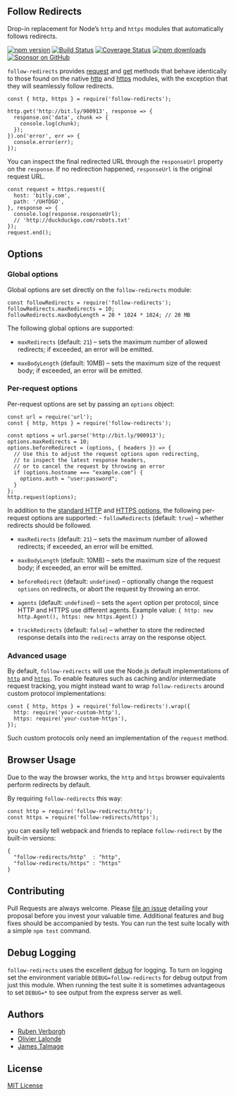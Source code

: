 Follow Redirects
----------------

Drop-in replacement for Node’s `http` and `https` modules that automatically follows redirects.

[![npm version](https://img.shields.io/npm/v/follow-redirects.svg)](https://www.npmjs.com/package/follow-redirects) [![Build Status](https://github.com/follow-redirects/follow-redirects/workflows/CI/badge.svg)](https://github.com/follow-redirects/follow-redirects/actions) [![Coverage Status](https://coveralls.io/repos/follow-redirects/follow-redirects/badge.svg?branch=master)](https://coveralls.io/r/follow-redirects/follow-redirects?branch=master) [![npm downloads](https://img.shields.io/npm/dm/follow-redirects.svg)](https://www.npmjs.com/package/follow-redirects) [![Sponsor on GitHub](https://img.shields.io/static/v1?label=Sponsor&message=%F0%9F%92%96&logo=GitHub)](https://github.com/sponsors/RubenVerborgh)

`follow-redirects` provides [request](https://nodejs.org/api/http.html#http_http_request_options_callback) and [get](https://nodejs.org/api/http.html#http_http_get_options_callback) methods that behave identically to those found on the native [http](https://nodejs.org/api/http.html#http_http_request_options_callback) and [https](https://nodejs.org/api/https.html#https_https_request_options_callback) modules, with the exception that they will seamlessly follow redirects.

    const { http, https } = require('follow-redirects');

    http.get('http://bit.ly/900913', response => {
      response.on('data', chunk => {
        console.log(chunk);
      });
    }).on('error', err => {
      console.error(err);
    });

You can inspect the final redirected URL through the `responseUrl` property on the `response`. If no redirection happened, `responseUrl` is the original request URL.

    const request = https.request({
      host: 'bitly.com',
      path: '/UHfDGO',
    }, response => {
      console.log(response.responseUrl);
      // 'http://duckduckgo.com/robots.txt'
    });
    request.end();

Options
-------

### Global options

Global options are set directly on the `follow-redirects` module:

    const followRedirects = require('follow-redirects');
    followRedirects.maxRedirects = 10;
    followRedirects.maxBodyLength = 20 * 1024 * 1024; // 20 MB

The following global options are supported:

-   `maxRedirects` (default: `21`) – sets the maximum number of allowed redirects; if exceeded, an error will be emitted.

-   `maxBodyLength` (default: 10MB) – sets the maximum size of the request body; if exceeded, an error will be emitted.

### Per-request options

Per-request options are set by passing an `options` object:

    const url = require('url');
    const { http, https } = require('follow-redirects');

    const options = url.parse('http://bit.ly/900913');
    options.maxRedirects = 10;
    options.beforeRedirect = (options, { headers }) => {
      // Use this to adjust the request options upon redirecting,
      // to inspect the latest response headers,
      // or to cancel the request by throwing an error
      if (options.hostname === "example.com") {
        options.auth = "user:password";
      }
    };
    http.request(options);

In addition to the [standard HTTP](https://nodejs.org/api/http.html#http_http_request_options_callback) and [HTTPS options](https://nodejs.org/api/https.html#https_https_request_options_callback), the following per-request options are supported: - `followRedirects` (default: `true`) – whether redirects should be followed.

-   `maxRedirects` (default: `21`) – sets the maximum number of allowed redirects; if exceeded, an error will be emitted.

-   `maxBodyLength` (default: 10MB) – sets the maximum size of the request body; if exceeded, an error will be emitted.

-   `beforeRedirect` (default: `undefined`) – optionally change the request `options` on redirects, or abort the request by throwing an error.

-   `agents` (default: `undefined`) – sets the `agent` option per protocol, since HTTP and HTTPS use different agents. Example value: `{ http: new http.Agent(), https: new https.Agent() }`

-   `trackRedirects` (default: `false`) – whether to store the redirected response details into the `redirects` array on the response object.

### Advanced usage

By default, `follow-redirects` will use the Node.js default implementations of [`http`](https://nodejs.org/api/http.html) and [`https`](https://nodejs.org/api/https.html). To enable features such as caching and/or intermediate request tracking, you might instead want to wrap `follow-redirects` around custom protocol implementations:

    const { http, https } = require('follow-redirects').wrap({
      http: require('your-custom-http'),
      https: require('your-custom-https'),
    });

Such custom protocols only need an implementation of the `request` method.

Browser Usage
-------------

Due to the way the browser works, the `http` and `https` browser equivalents perform redirects by default.

By requiring `follow-redirects` this way:

    const http = require('follow-redirects/http');
    const https = require('follow-redirects/https');

you can easily tell webpack and friends to replace `follow-redirect` by the built-in versions:

    {
      "follow-redirects/http"  : "http",
      "follow-redirects/https" : "https"
    }

Contributing
------------

Pull Requests are always welcome. Please [file an issue](https://github.com/follow-redirects/follow-redirects/issues) detailing your proposal before you invest your valuable time. Additional features and bug fixes should be accompanied by tests. You can run the test suite locally with a simple `npm test` command.

Debug Logging
-------------

`follow-redirects` uses the excellent [debug](https://www.npmjs.com/package/debug) for logging. To turn on logging set the environment variable `DEBUG=follow-redirects` for debug output from just this module. When running the test suite it is sometimes advantageous to set `DEBUG=*` to see output from the express server as well.

Authors
-------

-   [Ruben Verborgh](https://ruben.verborgh.org/)
-   [Olivier Lalonde](mailto:olalonde@gmail.com)
-   [James Talmage](mailto:james@talmage.io)

License
-------

[MIT License](https://github.com/follow-redirects/follow-redirects/blob/master/LICENSE)
